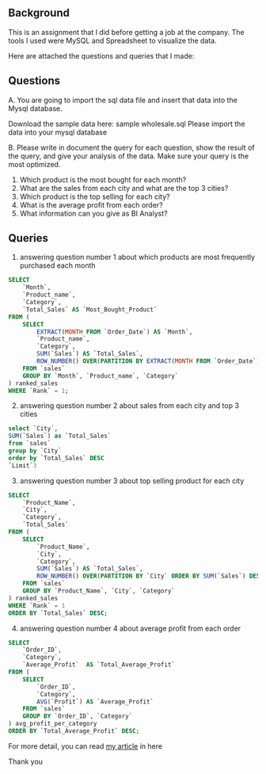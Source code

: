 ## Background
This is an assignment that I did before getting a job at the company. The tools I used were MySQL and Spreadsheet to visualize the data. 

Here are attached the questions and queries that I made:

## Questions
A. You are going to import the sql data file and insert that data into the Mysql database.

Download the sample data here: sample wholesale.sql Please import the data into your mysql database

B. Please write in document the query for each question, show the result of the query, and give your
analysis of the data. Make sure your query is the most optimized.

1. Which product is the most bought for each month?
2. What are the sales from each city and what are the top 3 cities?
3. Which product is the top selling for each city?
4. What is the average profit from each order?
5. What information can you give as BI Analyst?

## Queries
1. answering question number 1 about which products are most frequently purchased each month
```sql
SELECT
    `Month`,
    `Product_name`,
    `Category`,
    `Total_Sales` AS `Most_Bought_Product`
FROM (
    SELECT
        EXTRACT(MONTH FROM `Order_Date`) AS `Month`,
        `Product_name`,
        `Category`,
        SUM(`Sales`) AS `Total_Sales`,
        ROW_NUMBER() OVER(PARTITION BY EXTRACT(MONTH FROM `Order_Date`) ORDER BY SUM(`Sales`) DESC) AS `Rank`
    FROM `sales`
    GROUP BY `Month`, `Product_name`, `Category`
) ranked_sales
WHERE `Rank` = 1;
```

2. answering question number 2 about sales from each city and top 3 cities
```sql
select `City`,
SUM(`Sales`) as `Total_Sales`
from `sales`
group by `City`
order by `Total_Sales` DESC
`Limit`3
```

3. answering question number 3 about top selling product for each city
```sql
SELECT
    `Product_Name`,
    `City`,
    `Category`,
    `Total_Sales`
FROM (
    SELECT
        `Product_Name`,
        `City`,
        `Category`,
        SUM(`Sales`) AS `Total_Sales`,
        ROW_NUMBER() OVER(PARTITION BY `City` ORDER BY SUM(`Sales`) DESC) AS `Rank`
    FROM `sales`
    GROUP BY `Product_Name`, `City`, `Category`
) ranked_sales
WHERE `Rank` = 1
ORDER BY `Total_Sales` DESC;
```
4. answering question number 4 about average profit from each order
```sql
SELECT
    `Order_ID`,
    `Category`,
    `Average_Profit`  AS `Total_Average_Profit`
FROM (
    SELECT
        `Order_ID`,
        `Category`,
        AVG(`Profit`) AS `Average_Profit`
    FROM `sales`
    GROUP BY `Order_ID`, `Category`
) avg_profit_per_category
ORDER BY `Total_Average_Profit` DESC;
```

For more detail, you can read [my article](https://medium.com/@ciaamoons/archieve-an-assignment-6b6f988b7ebc) in here

Thank you

